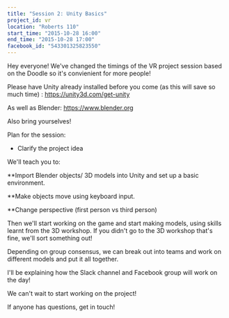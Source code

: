 ```yaml
---
title: "Session 2: Unity Basics"
project_id: vr
location: "Roberts 110"
start_time: "2015-10-28 16:00"
end_time: "2015-10-28 17:00"
facebook_id: "543301325823550"
---
```


Hey everyone! We've changed the timings of the VR project session based on the Doodle so it's convienient for more people! 

Please have Unity already installed before you come (as this will save so much time) : <https://unity3d.com/get-unity>

As well as Blender: <https://www.blender.org>

Also bring yourselves! 

Plan for the session:

* Clarify the project idea

We'll teach you to:

**Import Blender objects/ 3D models into Unity and set up a basic environment. 

**Make objects move using keyboard input.

**Change perspective (first person vs third person)

Then we'll start working on the game and start making models, using skills learnt from the 3D workshop. If you didn't go to the 3D workshop that's fine, we'll sort something out!

Depending on group consensus, we can break out into teams and work on different models and put it all together. 

I'll be explaining how the Slack channel and Facebook group will work on the day! 

We can't wait to start working on the project! 

If anyone has questions, get in touch!